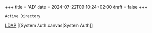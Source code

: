 +++
title = 'AD'
date = 2024-07-22T09:10:24+02:00
draft = false
+++

    Active Directory




[LDAP](/LDAP.md)
[[System Auth.canvas|System Auth]]